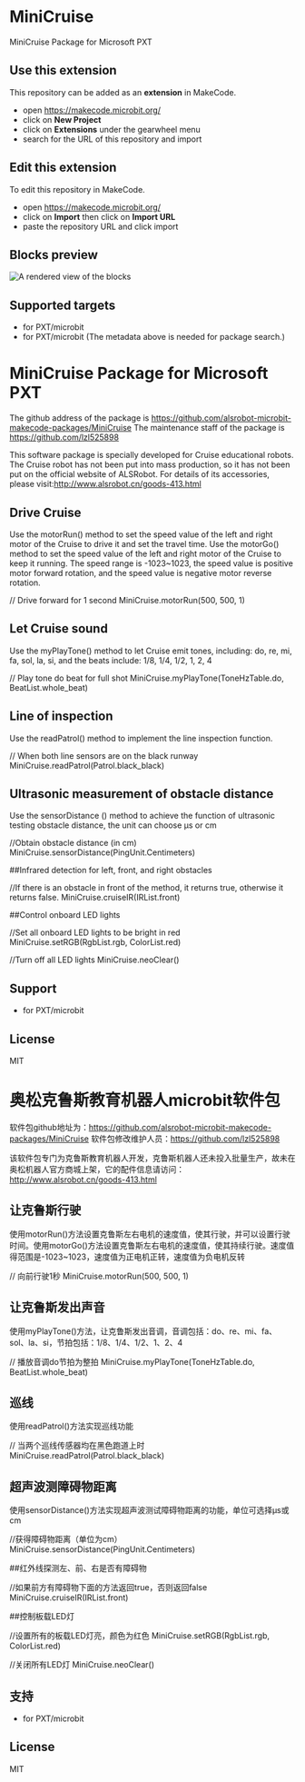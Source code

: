 # MiniCruise

MiniCruise Package for Microsoft PXT

## Use this extension

This repository can be added as an **extension** in MakeCode.

* open https://makecode.microbit.org/
* click on **New Project**
* click on **Extensions** under the gearwheel menu
* search for the URL of this repository and import

## Edit this extension

To edit this repository in MakeCode.

* open https://makecode.microbit.org/
* click on **Import** then click on **Import URL**
* paste the repository URL and click import

## Blocks preview

![A rendered view of the blocks](https://repository-images.githubusercontent.com/221861047/35f0dc80-09f0-11ea-9d44-3204b2a77aca)

## Supported targets

* for PXT/microbit
* for PXT/microbit
(The metadata above is needed for package search.)

# MiniCruise Package for Microsoft PXT

The github address of the package is https://github.com/alsrobot-microbit-makecode-packages/MiniCruise
The maintenance staff of the package is https://github.com/lzl525898

This software package is specially developed for Cruise educational robots. The Cruise robot has not been put into mass production, so it has not been put on the official website of ALSRobot. For details of its accessories, please visit:http://www.alsrobot.cn/goods-413.html

## Drive Cruise    
Use the motorRun() method to set the speed value of the left and right motor of the Cruise to drive it and set the travel time. Use the motorGo() method to set the speed value of the left and right motor of the Cruise to keep it running. The speed range is -1023~1023, the speed value is positive motor forward rotation, and the speed value is negative motor reverse rotation.

// Drive forward for 1 second
MiniCruise.motorRun(500, 500, 1)

## Let Cruise sound

Use the myPlayTone() method to let Cruise emit tones, including: do, re, mi, fa, sol, la, si, and the beats include: 1/8, 1/4, 1/2, 1, 2, 4

// Play tone do beat for full shot
MiniCruise.myPlayTone(ToneHzTable.do, BeatList.whole_beat)

## Line of inspection

Use the readPatrol() method to implement the line inspection function.

// When both line sensors are on the black runway
MiniCruise.readPatrol(Patrol.black_black)

## Ultrasonic measurement of obstacle distance

Use the sensorDistance () method to achieve the function of ultrasonic testing obstacle distance, the unit can choose μs or cm

//Obtain obstacle distance (in cm)
MiniCruise.sensorDistance(PingUnit.Centimeters)

##Infrared detection for left, front, and right obstacles

//If there is an obstacle in front of the method, it returns true, otherwise it returns false.
MiniCruise.cruiseIR(IRList.front)

##Control onboard LED lights

//Set all onboard LED lights to be bright in red
MiniCruise.setRGB(RgbList.rgb, ColorList.red)

//Turn off all LED lights
MiniCruise.neoClear()

## Support

* for PXT/microbit

## License

MIT


# 奥松克鲁斯教育机器人microbit软件包

软件包github地址为：https://github.com/alsrobot-microbit-makecode-packages/MiniCruise
软件包修改维护人员：https://github.com/lzl525898

该软件包专门为克鲁斯教育机器人开发，克鲁斯机器人还未投入批量生产，故未在奥松机器人官方商城上架，它的配件信息请访问：http://www.alsrobot.cn/goods-413.html

## 让克鲁斯行驶    
使用motorRun()方法设置克鲁斯左右电机的速度值，使其行驶，并可以设置行驶时间。使用motorGo()方法设置克鲁斯左右电机的速度值，使其持续行驶。速度值得范围是-1023~1023，速度值为正电机正转，速度值为负电机反转

// 向前行驶1秒
MiniCruise.motorRun(500, 500, 1)

## 让克鲁斯发出声音

使用myPlayTone()方法，让克鲁斯发出音调，音调包括：do、re、mi、fa、sol、la、si，节拍包括：1/8、1/4、1/2、1、2、4

// 播放音调do节拍为整拍
MiniCruise.myPlayTone(ToneHzTable.do, BeatList.whole_beat)

## 巡线

使用readPatrol()方法实现巡线功能

// 当两个巡线传感器均在黑色跑道上时
MiniCruise.readPatrol(Patrol.black_black)

## 超声波测障碍物距离

使用sensorDistance()方法实现超声波测试障碍物距离的功能，单位可选择μs或cm

//获得障碍物距离（单位为cm）
MiniCruise.sensorDistance(PingUnit.Centimeters)

##红外线探测左、前、右是否有障碍物

//如果前方有障碍物下面的方法返回true，否则返回false
MiniCruise.cruiseIR(IRList.front)

##控制板载LED灯

//设置所有的板载LED灯亮，颜色为红色
MiniCruise.setRGB(RgbList.rgb, ColorList.red)

//关闭所有LED灯
MiniCruise.neoClear()
## 支持

* for PXT/microbit

## License

MIT
